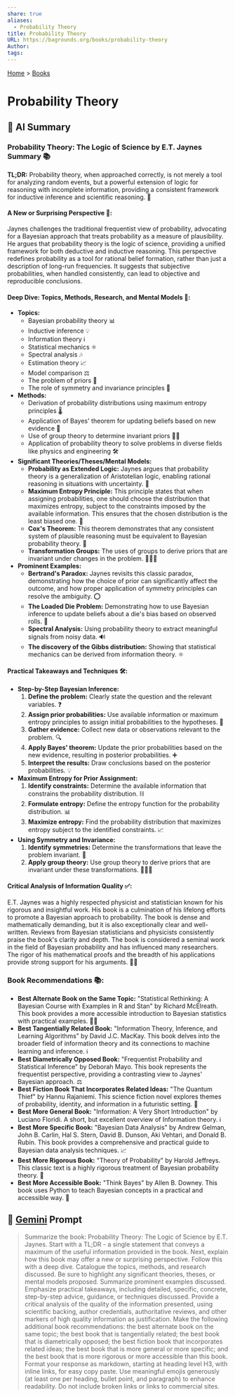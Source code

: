 ```yaml
---
share: true
aliases:
  - Probability Theory
title: Probability Theory
URL: https://bagrounds.org/books/probability-theory
Author: 
tags: 
---
```

[Home](../index.md) > [Books](./index.md)  
# Probability Theory  
## 🤖 AI Summary  
### Probability Theory: The Logic of Science by E.T. Jaynes Summary 📚  
**TL;DR:** Probability theory, when approached correctly, is not merely a tool for analyzing random events, but a powerful extension of logic for reasoning with incomplete information, providing a consistent framework for inductive inference and scientific reasoning. 🧠  
  
#### **A New or Surprising Perspective 🤯:**  
Jaynes challenges the traditional frequentist view of probability, advocating for a Bayesian approach that treats probability as a measure of plausibility. He argues that probability theory is the logic of science, providing a unified framework for both deductive and inductive reasoning. This perspective redefines probability as a tool for rational belief formation, rather than just a description of long-run frequencies. It suggests that subjective probabilities, when handled consistently, can lead to objective and reproducible conclusions.  
  
#### **Deep Dive: Topics, Methods, Research, and Mental Models 🔬:**  
* **Topics:**  
    * Bayesian probability theory 📊  
    * Inductive inference 💡  
    * Information theory ℹ️  
    * Statistical mechanics ⚛️  
    * Spectral analysis 🎶  
    * Estimation theory 📈  
    * Model comparison ⚖️  
    * The problem of priors 🧐  
    * The role of symmetry and invariance principles 📐  
* **Methods:**  
    * Derivation of probability distributions using maximum entropy principles 🌡️  
    * Application of Bayes' theorem for updating beliefs based on new evidence 🔄  
    * Use of group theory to determine invariant priors 🧑‍🔬  
    * Application of probability theory to solve problems in diverse fields like physics and engineering 🛠️  
* **Significant Theories/Theses/Mental Models:**  
    * **Probability as Extended Logic:** Jaynes argues that probability theory is a generalization of Aristotelian logic, enabling rational reasoning in situations with uncertainty. 🔑  
    * **Maximum Entropy Principle:** This principle states that when assigning probabilities, one should choose the distribution that maximizes entropy, subject to the constraints imposed by the available information. This ensures that the chosen distribution is the least biased one. 📏  
    * **Cox's Theorem:** This theorem demonstrates that any consistent system of plausible reasoning must be equivalent to Bayesian probability theory. 📜  
    * **Transformation Groups:** The uses of groups to derive priors that are invariant under changes in the problem. 🧑‍🤝‍🧑  
* **Prominent Examples:**  
    * **Bertrand's Paradox:** Jaynes revisits this classic paradox, demonstrating how the choice of prior can significantly affect the outcome, and how proper application of symmetry principles can resolve the ambiguity. ⭕  
    * **The Loaded Die Problem:** Demonstrating how to use Bayesian inference to update beliefs about a die's bias based on observed rolls. 🎲  
    * **Spectral Analysis:** Using probability theory to extract meaningful signals from noisy data. 🔊  
    * **The discovery of the Gibbs distribution:** Showing that statistical mechanics can be derived from information theory. ⚛️  
  
#### **Practical Takeaways and Techniques 🛠️:**  
* **Step-by-Step Bayesian Inference:**  
    1.  **Define the problem:** Clearly state the question and the relevant variables. ❓  
    2.  **Assign prior probabilities:** Use available information or maximum entropy principles to assign initial probabilities to the hypotheses. 📝  
    3.  **Gather evidence:** Collect new data or observations relevant to the problem. 🔍  
    4.  **Apply Bayes' theorem:** Update the prior probabilities based on the new evidence, resulting in posterior probabilities. ➕  
    5.  **Interpret the results:** Draw conclusions based on the posterior probabilities. 💡  
* **Maximum Entropy for Prior Assignment:**  
    1.  **Identify constraints:** Determine the available information that constrains the probability distribution. ⛓️  
    2.  **Formulate entropy:** Define the entropy function for the probability distribution. 📊  
    3.  **Maximize entropy:** Find the probability distribution that maximizes entropy subject to the identified constraints. 📈  
* **Using Symmetry and Invariance:**  
    1.  **Identify symmetries:** Determine the transformations that leave the problem invariant. 📐  
    2.  **Apply group theory:** Use group theory to derive priors that are invariant under these transformations. 🧑‍🤝‍🧑  
  
#### **Critical Analysis of Information Quality ✅:**  
E.T. Jaynes was a highly respected physicist and statistician known for his rigorous and insightful work. His book is a culmination of his lifelong efforts to promote a Bayesian approach to probability. The book is dense and mathematically demanding, but it is also exceptionally clear and well-written. Reviews from Bayesian statisticians and physicists consistently praise the book's clarity and depth. The book is considered a seminal work in the field of Bayesian probability and has influenced many researchers. The rigor of his mathematical proofs and the breadth of his applications provide strong support for his arguments. 🧑‍🔬  
  
### **Book Recommendations 📚:**  
* **Best Alternate Book on the Same Topic:** "Statistical Rethinking: A Bayesian Course with Examples in R and Stan" by Richard McElreath. This book provides a more accessible introduction to Bayesian statistics with practical examples. 🧑‍💻  
* **Best Tangentially Related Book:** "Information Theory, Inference, and Learning Algorithms" by David J.C. MacKay. This book delves into the broader field of information theory and its connections to machine learning and inference. ℹ️  
* **Best Diametrically Opposed Book:** "Frequentist Probability and Statistical Inference" by Deborah Mayo. This book represents the frequentist perspective, providing a contrasting view to Jaynes' Bayesian approach. ⚖️  
* **Best Fiction Book That Incorporates Related Ideas:** "The Quantum Thief" by Hannu Rajaniemi. This science fiction novel explores themes of probability, identity, and information in a futuristic setting. 🤖  
* **Best More General Book:** "Information: A Very Short Introduction" by Luciano Floridi. A short, but excellent overview of Information theory. ℹ️  
* **Best More Specific Book:** "Bayesian Data Analysis" by Andrew Gelman, John B. Carlin, Hal S. Stern, David B. Dunson, Aki Vehtari, and Donald B. Rubin. This book provides a comprehensive and practical guide to Bayesian data analysis techniques. 📈  
* **Best More Rigorous Book:** "Theory of Probability" by Harold Jeffreys. This classic text is a highly rigorous treatment of Bayesian probability theory. 📜  
* **Best More Accessible Book:** "Think Bayes" by Allen B. Downey. This book uses Python to teach Bayesian concepts in a practical and accessible way. 🐍  
  
## 💬 [Gemini](https://gemini.google.com) Prompt  
> Summarize the book: Probability Theory: The Logic of Science by E.T. Jaynes. Start with a TL;DR - a single statement that conveys a maximum of the useful information provided in the book. Next, explain how this book may offer a new or surprising perspective. Follow this with a deep dive. Catalogue the topics, methods, and research discussed. Be sure to highlight any significant theories, theses, or mental models proposed. Summarize prominent examples discussed. Emphasize practical takeaways, including detailed, specific, concrete, step-by-step advice, guidance, or techniques discussed. Provide a critical analysis of the quality of the information presented, using scientific backing, author credentials, authoritative reviews, and other markers of high quality information as justification. Make the following additional book recommendations: the best alternate book on the same topic; the best book that is tangentially related; the best book that is diametrically opposed; the best fiction book that incorporates related ideas; the best book that is more general or more specific; and the best book that is more rigorous or more accessible than this book. Format your response as markdown, starting at heading level H3, with inline links, for easy copy paste. Use meaningful emojis generously (at least one per heading, bullet point, and paragraph) to enhance readability. Do not include broken links or links to commercial sites.